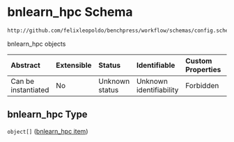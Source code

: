 # bnlearn_hpc Schema

```txt
http://github.com/felixleopoldo/benchpress/workflow/schemas/config.schema.json#/properties/resources/properties/structure_learning_algorithms/properties/bnlearn_hpc
```

bnlearn_hpc objects

| Abstract            | Extensible | Status         | Identifiable            | Custom Properties | Additional Properties | Access Restrictions | Defined In                                                       |
| :------------------ | :--------- | :------------- | :---------------------- | :---------------- | :-------------------- | :------------------ | :--------------------------------------------------------------- |
| Can be instantiated | No         | Unknown status | Unknown identifiability | Forbidden         | Allowed               | none                | [config.schema.json*](config.schema.json "open original schema") |

## bnlearn_hpc Type

`object[]` ([bnlearn_hpc item](config-definitions-bnlearn_hpc-item.md))
